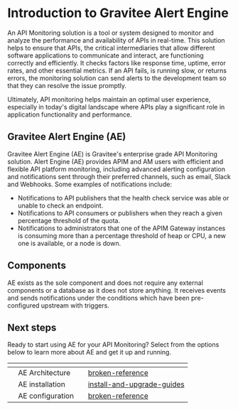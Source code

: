 # Introduction to Gravitee Alert Engine

An API Monitoring solution is a tool or system designed to monitor and analyze the performance and availability of APIs in real-time. This solution helps to ensure that APIs, the critical intermediaries that allow different software applications to communicate and interact, are functioning correctly and efficiently. It checks factors like response time, uptime, error rates, and other essential metrics. If an API fails, is running slow, or returns errors, the monitoring solution can send alerts to the development team so that they can resolve the issue promptly.

Ultimately, API monitoring helps maintain an optimal user experience, especially in today's digital landscape where APIs play a significant role in application functionality and performance.

## Gravitee Alert Engine (AE)

Gravitee Alert Engine (AE) is Gravitee's enterprise grade API Monitoring solution. Alert Engine (AE) provides APIM and AM users with efficient and flexible API platform monitoring, including advanced alerting configuration and notifications sent through their preferred channels, such as email, Slack and Webhooks. Some examples of notifications include:

* Notifications to API publishers that the health check service was able or unable to check an endpoint.
* Notifications to API consumers or publishers when they reach a given percentage threshold of the quota.
* Notifications to administrators that one of the APIM Gateway instances is consuming more than a percentage threshold of heap or CPU, a new one is available, or a node is down.

## Components

AE exists as the sole component and does not require any external components or a database as it does not store anything. It receives events and sends notifications under the conditions which have been pre-configured upstream with triggers.

## Next steps

Ready to start using AE for your API Monitoring? Select from the options below to learn more about AE and get it up and running.

<table data-view="cards"><thead><tr><th></th><th></th><th></th><th data-hidden data-card-target data-type="content-ref"></th></tr></thead><tbody><tr><td></td><td>AE Architecture</td><td></td><td><a href="broken-reference/">broken-reference</a></td></tr><tr><td></td><td>AE installation</td><td></td><td><a href="getting-started/install-and-upgrade-guides/">install-and-upgrade-guides</a></td></tr><tr><td></td><td>AE configuration</td><td></td><td><a href="broken-reference/">broken-reference</a></td></tr></tbody></table>
